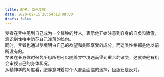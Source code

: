 ```yaml
---
title: 胖子、自己变胖
date: 2020-02-15T20:54:12+08:00
draft: false
---
```


梦者在梦中见到自己成为一个臃肿的胖人，表示他开始注意到自身的自负和骄傲，意识到性格中防范自己浅薄的趋向。<br>
同时，梦者也通过梦境明白自己的欲望和贪图享受的成分，而这类性格都是他以前所没有的。<br>
梦者在长身体时候的所思所想可以随着梦中境遇而得到重大的改变，这就使他有机会审视自己的身体状况。<br>
从精神学的角度看，肥胖意味着每个人都会面临的选择，臣服还是反对。<br>
